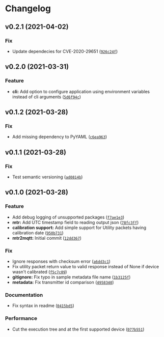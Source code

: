 # Changelog

<!--next-version-placeholder-->

## v0.2.1 (2021-04-02)
### Fix
* Update dependecies for CVE-2020-29651 ([`926c24f`](https://github.com/tvallas/mtr2mqtt/commit/926c24f97ac60e96588c92c764ebd90d6159328a))

## v0.2.0 (2021-03-31)
### Feature
* **cli:** Add option to configure application using environment variables instead of cli arguments ([`5d6f94c`](https://github.com/tvallas/mtr2mqtt/commit/5d6f94cd9220415b2eb6903bbf89efaef0f21724))

## v0.1.2 (2021-03-28)
### Fix
* Add missing dependency to PyYAML ([`c6ea963`](https://github.com/tvallas/mtr2mqtt/commit/c6ea9634df7ccae78b8a44607ae7f7e4d70e89b1))

## v0.1.1 (2021-03-28)
### Fix
* Test semantic versioning ([`ad0814b`](https://github.com/tvallas/mtr2mqtt/commit/ad0814b2d84cd5678ef7b7199af57d9ea7c1959e))

## v0.1.0 (2021-03-28)
### Feature
* Add debug logging of unsupported packages ([`f7ae1e3`](https://github.com/tvallas/mtr2mqtt/commit/f7ae1e341a66cfff0689cd74fac474956c2f6e58))
* **mtr:** Add UTC timestamp field to reading output json ([`78fc3ff`](https://github.com/tvallas/mtr2mqtt/commit/78fc3ff4bebafe34e4a2f4ca2f11348c851944ff))
* **calibration support:** Add simple support for Utility packets having calibration date ([`950b731`](https://github.com/tvallas/mtr2mqtt/commit/950b73125ca46232766f36c9aa3304cacced16b6))
* **mtr2mqtt:** Initial commit ([`12dd367`](https://github.com/tvallas/mtr2mqtt/commit/12dd3673384d1bba466d437b72a6341be54fdcd2))

### Fix
* Ignore responses with checksum error ([`a6dd3c1`](https://github.com/tvallas/mtr2mqtt/commit/a6dd3c15ec1987fb84d7dc42cefea866e8a91a89))
* Fix utility packet return value to valid response instead of None if device wasn't calibrated ([`f5c7c09`](https://github.com/tvallas/mtr2mqtt/commit/f5c7c097ec78ac505841bbabd0040e189fed030c))
* **gitignore:** Fix typo in sample metadata file name ([`1b3125f`](https://github.com/tvallas/mtr2mqtt/commit/1b3125f45ce0a63cfd708c65797ecadba6c8fda4))
* **metadata:** Fix transmitter id comparison ([`4958340`](https://github.com/tvallas/mtr2mqtt/commit/49583404144c47f14e0ee2408a721752b78aafe0))

### Documentation
* Fix syntax in readme ([`0415bd5`](https://github.com/tvallas/mtr2mqtt/commit/0415bd5adc0e593d62d1ef4c1cf199b326ad4a2a))

### Performance
* Cut the execution tree and at the first supported device ([`077b551`](https://github.com/tvallas/mtr2mqtt/commit/077b5511174b67788814cc22fed6613eee522c67))
